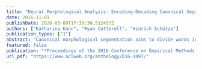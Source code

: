 ```yaml
---
title: "Neural Morphological Analysis: Encoding-Decoding Canonical Segments"
date: 2016-11-01
publishDate: 2020-03-09T17:39:30.512457Z
authors: ["Katharina Kann", "Ryan Cotterell", "Hinrich Schütze"]
publication_types: ["1"]
abstract: "Canonical morphological segmentation aims to divide words into a sequence of standardized segments. In this work, we propose a character-based neural encoderdecoder model for this task. Additionally, we extend our model to include morphemelevel and lexical information through a neural reranker. We set the new state of the art for the task improving previous results by up to 21% accuracy. Our experiments cover three languages: English, German and Indonesian."
featured: false
publication: "*Proceedings of the 2016 Conference on Empirical Methods in Natural Language Processing*"
url_pdf: "https://www.aclweb.org/anthology/D16-1097/"
---
```


